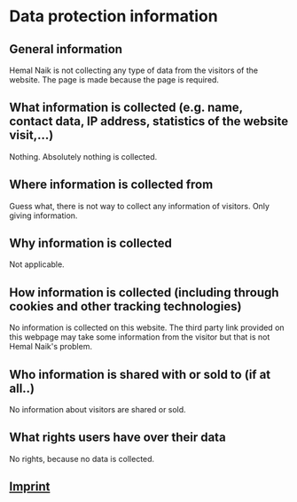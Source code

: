 # Data protection information

## General information
Hemal Naik is not collecting any type of data from the visitors of the website. 
The page is made because the page is required. 

## What information is collected (e.g. name, contact data, IP address, statistics of the website visit,…)
Nothing. Absolutely nothing is collected. 

## Where information is collected from
Guess what, there is not way to collect any information of visitors. Only giving information.  

## Why information is collected
Not applicable. 

## How information is collected (including through cookies and other tracking technologies)
No information is collected on this website. The third party link provided on this webpage may take some information from the visitor but that is not Hemal Naik's problem. 

## Who information is shared with or sold to (if at all..)
No information about visitors are shared or sold. 

## What rights users have over their data
No rights, because no data is collected. 

## [Imprint](/docs/about/imprint)